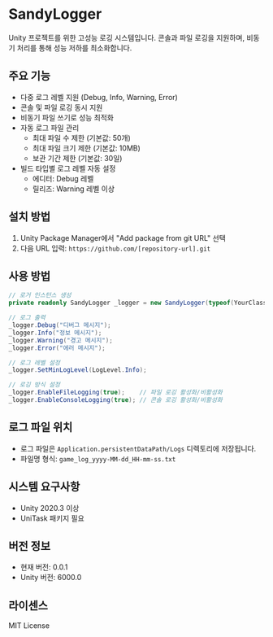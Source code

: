 # SandyLogger

Unity 프로젝트를 위한 고성능 로깅 시스템입니다. 콘솔과 파일 로깅을 지원하며, 비동기 처리를 통해 성능 저하를 최소화합니다.

## 주요 기능

- 다중 로그 레벨 지원 (Debug, Info, Warning, Error)
- 콘솔 및 파일 로깅 동시 지원
- 비동기 파일 쓰기로 성능 최적화
- 자동 로그 파일 관리
  - 최대 파일 수 제한 (기본값: 50개)
  - 최대 파일 크기 제한 (기본값: 10MB)
  - 보관 기간 제한 (기본값: 30일)
- 빌드 타입별 로그 레벨 자동 설정
  - 에디터: Debug 레벨
  - 릴리즈: Warning 레벨 이상

## 설치 방법

1. Unity Package Manager에서 "Add package from git URL" 선택
2. 다음 URL 입력: `https://github.com/[repository-url].git`

## 사용 방법

```csharp
// 로거 인스턴스 생성
private readonly SandyLogger _logger = new SandyLogger(typeof(YourClass));

// 로그 출력
_logger.Debug("디버그 메시지");
_logger.Info("정보 메시지");
_logger.Warning("경고 메시지");
_logger.Error("에러 메시지");

// 로그 레벨 설정
_logger.SetMinLogLevel(LogLevel.Info);

// 로깅 방식 설정
_logger.EnableFileLogging(true);    // 파일 로깅 활성화/비활성화
_logger.EnableConsoleLogging(true); // 콘솔 로깅 활성화/비활성화
```

## 로그 파일 위치

- 로그 파일은 `Application.persistentDataPath/Logs` 디렉토리에 저장됩니다.
- 파일명 형식: `game_log_yyyy-MM-dd_HH-mm-ss.txt`

## 시스템 요구사항

- Unity 2020.3 이상
- UniTask 패키지 필요

## 버전 정보

- 현재 버전: 0.0.1
- Unity 버전: 6000.0

## 라이센스

MIT License
